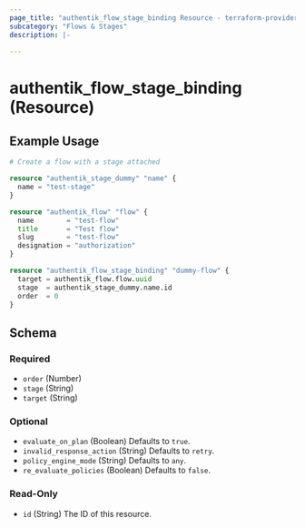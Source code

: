 ```yaml
---
page_title: "authentik_flow_stage_binding Resource - terraform-provider-authentik"
subcategory: "Flows & Stages"
description: |-
  
---
```


# authentik_flow_stage_binding (Resource)




## Example Usage

```terraform
# Create a flow with a stage attached

resource "authentik_stage_dummy" "name" {
  name = "test-stage"
}

resource "authentik_flow" "flow" {
  name        = "test-flow"
  title       = "Test flow"
  slug        = "test-flow"
  designation = "authorization"
}

resource "authentik_flow_stage_binding" "dummy-flow" {
  target = authentik_flow.flow.uuid
  stage  = authentik_stage_dummy.name.id
  order  = 0
}
```

<!-- schema generated by tfplugindocs -->
## Schema

### Required

- `order` (Number)
- `stage` (String)
- `target` (String)

### Optional

- `evaluate_on_plan` (Boolean) Defaults to `true`.
- `invalid_response_action` (String) Defaults to `retry`.
- `policy_engine_mode` (String) Defaults to `any`.
- `re_evaluate_policies` (Boolean) Defaults to `false`.

### Read-Only

- `id` (String) The ID of this resource.
